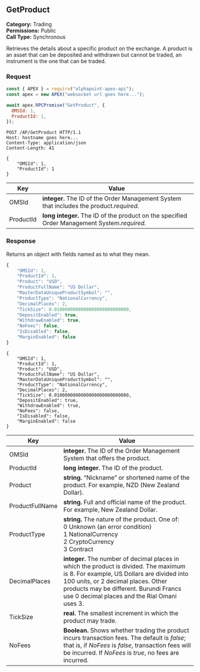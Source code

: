## GetProduct

**Category:** Trading<br />
**Permissions:** Public<br />
**Call Type:** Synchronous

Retrieves the details about a specific product on the exchange. A product is an asset that can be deposited and withdrawn but cannot be traded, an instrument is the one that can be traded.

### Request

```javascript
const { APEX } = require("alphapoint-apex-api");
const apex = new APEX("websocket url goes here...");

await apex.RPCPromise("GetProduct", {
  OMSId: 1,
  ProductId: 1,
});
```

```http
POST /AP/GetProduct HTTP/1.1
Host: hostname goes here...
Content-Type: application/json
Content-Length: 41

{
    "OMSId": 1,
    "ProductId": 1
}
```

| Key       | Value                                                                                        |
| --------- | -------------------------------------------------------------------------------------------- |
| OMSId     | **integer.** The ID of the Order Management System that includes the product._required._     |
| ProductId | **long integer.** The ID of the product on the specified Order Management System._required._ |

### Response

Returns an object with fields named as to what they mean.

```javascript
{
    "OMSId": 1,
    "ProductId": 1,
    "Product": "USD",
    "ProductFullName": "US Dollar",
    "MasterDataUniqueProductSymbol": "",
    "ProductType": "NationalCurrency",
    "DecimalPlaces": 2,
    "TickSize": 0.0100000000000000000000000000,
    "DepositEnabled": true,
    "WithdrawEnabled": true,
    "NoFees": false,
    "IsDisabled": false,
    "MarginEnabled": false
}
```

```http
{
    "OMSId": 1,
    "ProductId": 1,
    "Product": "USD",
    "ProductFullName": "US Dollar",
    "MasterDataUniqueProductSymbol": "",
    "ProductType": "NationalCurrency",
    "DecimalPlaces": 2,
    "TickSize": 0.0100000000000000000000000000,
    "DepositEnabled": true,
    "WithdrawEnabled": true,
    "NoFees": false,
    "IsDisabled": false,
    "MarginEnabled": false
}
```

| Key             | Value                                                                                                                                                                                                                                                                 |
| --------------- | --------------------------------------------------------------------------------------------------------------------------------------------------------------------------------------------------------------------------------------------------------------------- |
| OMSId           | **integer.** The ID of the Order Management System that offers the product.                                                                                                                                                                                           |
| ProductId       | **long integer.** The ID of the product.                                                                                                                                                                                                                              |
| Product         | **string.** “Nickname” or shortened name of the product. For example, NZD (New Zealand Dollar).                                                                                                                                                                       |
| ProductFullName | **string.** Full and official name of the product. For example, New Zealand Dollar.                                                                                                                                                                                   |
| ProductType     | **string.** The nature of the product. One of:<br />0 Unknown (an error condition)<br />1 NationalCurrency<br />2 CryptoCurrency<br />3 Contract                                                                                                                      |
| DecimalPlaces   | **integer.** The number of decimal places in which the product is divided. The maximum is 8. For example, US Dollars are divided into 100 units, or 2 decimal places. Other products may be different. Burundi Francs use 0 decimal places and the Rial Omani uses 3. |
| TickSize        | **real.** The smallest increment in which the product may trade.                                                                                                                                                                                                      |
| NoFees          | **Boolean.** Shows whether trading the product incurs transaction fees. The default is _false_; that is, if _NoFees_ is _false_, transaction fees will be incurred. If _NoFees_ is _true_, no fees are incurred.                                                      |
